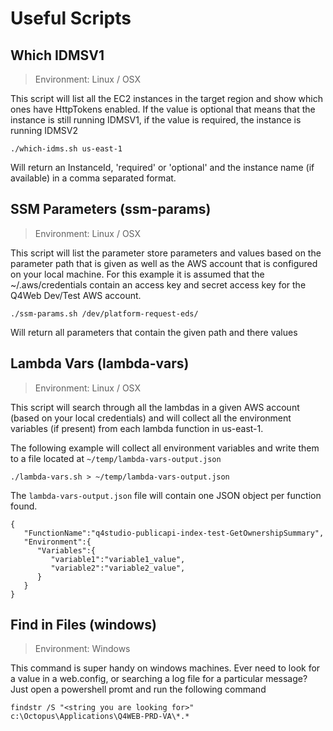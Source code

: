 # Useful Scripts

## Which IDMSV1

> Environment: Linux / OSX

This script will list all the EC2 instances in the target region and show which
ones have HttpTokens enabled. If the value is optional that means that the
instance is still running IDMSV1, if the value is required, the instance is
running IDMSV2

`./which-idms.sh us-east-1`

Will return an InstanceId, 'required' or 'optional' and the instance name (if
available) in a comma separated format.

## SSM Parameters (ssm-params)

> Environment: Linux / OSX

This script will list the parameter store parameters and values based on the
parameter path that is given as well as the AWS account that is configured on
your local machine. For this example it is assumed that the ~/.aws/credentials
contain an access key and secret access key for the Q4Web Dev/Test AWS account.

`./ssm-params.sh /dev/platform-request-eds/`

Will return all parameters that contain the given path and there values

## Lambda Vars (lambda-vars)

> Environment: Linux / OSX

This script will search through all the lambdas in a given AWS account (based on
your local credentials) and will collect all the environment variables (if
present) from each lambda function in us-east-1.

The following example will collect all environment variables and write them to a
file located at `~/temp/lambda-vars-output.json`

`./lambda-vars.sh > ~/temp/lambda-vars-output.json`

The `lambda-vars-output.json` file will contain one JSON object per function
found.

```
{
   "FunctionName":"q4studio-publicapi-index-test-GetOwnershipSummary",
   "Environment":{
      "Variables":{
         "variable1":"variable1_value",
         "variable2":"variable2_value",
      }
   }
}
```

## Find in Files (windows)

> Environment: Windows

This command is super handy on windows machines. Ever need to look for a value
in a web.config, or searching a log file for a particular message? Just open a
powershell promt and run the following command

`findstr /S "<string you are looking for>" c:\Octopus\Applications\Q4WEB-PRD-VA\*.*`
